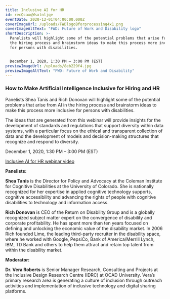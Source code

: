 ```yaml
---
title: Inclusive AI for HR
id: recQcaxqWsxtnljqe
eventDate: 2020-12-01T04:00:00.000Z
coverImageUrl: /uploads/FWDlogoBforprocessing4x1.png
coverImageAltText: "FWD: Future of Work and Disability logo"
shortDescription: >-
  Panelists will highlight some of the potential problems that arise from AI in
  the hiring process and brainstorm ideas to make this process more inclusive
  for persons with disabilities.


  December 1, 2020, 1:30 PM – 3:00 PM (EST)
previewImageUrl: /uploads/8eb229f4.jpg
previewImageAltText: "FWD: Future of Work and Disability"
---
```

### **How to Make Artificial Intelligence Inclusive for Hiring and HR**

Panelists Shea Tanis and Rich Donovan will highlight some of the potential problems that arise from AI in the hiring process and brainstorm ideas to make this process more inclusive for persons with disabilities.

The ideas that are generated from this webinar will provide insights for the development of standards and regulations that support diversity within data systems, with a particular focus on the ethical and transparent collection of data and the development of models and decision-making structures that recognize and respond to diversity.

December 1, 2020, 1:30 PM – 3:00 PM (EST)

[Inclusive AI for HR webinar video](https://youtu.be/0fBqJgt_w2E)

**Panelists:**

**Shea Tanis** is the Director for Policy and Advocacy at the Coleman Institute for Cognitive Disabilities at the University of Colorado. She is nationally recognized for her expertise in applied cognitive technology supports, cognitive accessibility and advancing the rights of people with cognitive disabilities to technology and information access.

**Rich Donovan** is CEO of the Return on Disability Group and is a globally recognized subject matter expert on the convergence of disability and corporate profitability. He has spent more than ten years focused on defining and unlocking the economic value of the disability market. In 2006 Rich founded Lime, the leading third-party recruiter in the disability space, where he worked with Google, PepsiCo, Bank of America/Merrill Lynch, IBM, TD Bank and others to help them attract and retain top talent from within the disability market.

**Moderator:**

**Dr. Vera Roberts** is Senior Manager Research, Consulting and Projects at the Inclusive Design Research Centre (IDRC) at OCAD University. Vera’s primary research area is generating a culture of inclusion through outreach activities and implementation of inclusive technology and digital sharing platforms.